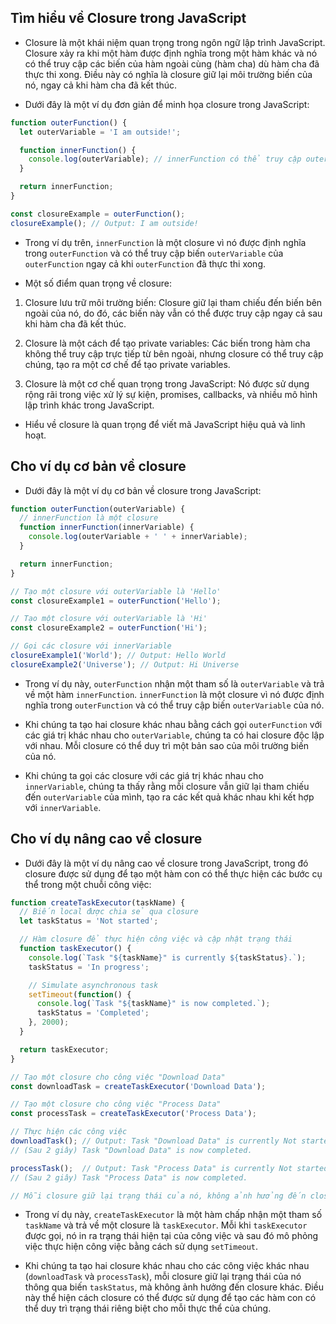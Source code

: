 ## Tìm hiểu về Closure trong JavaScript

- Closure là một khái niệm quan trọng trong ngôn ngữ lập trình JavaScript. Closure xảy ra khi một
  hàm được định nghĩa trong một hàm khác và nó có thể truy cập các biến của hàm ngoài cùng (hàm cha)
  dù hàm cha đã thực thi xong. Điều này có nghĩa là closure giữ lại môi trường biến của nó, ngay cả
  khi hàm cha đã kết thúc.

- Dưới đây là một ví dụ đơn giản để minh họa closure trong JavaScript:

```js
function outerFunction() {
  let outerVariable = 'I am outside!';

  function innerFunction() {
    console.log(outerVariable); // innerFunction có thể truy cập outerVariable
  }

  return innerFunction;
}

const closureExample = outerFunction();
closureExample(); // Output: I am outside!
```

- Trong ví dụ trên, `innerFunction` là một closure vì nó được định nghĩa trong `outerFunction` và có
  thể
  truy cập biến `outerVariable` của `outerFunction` ngay cả khi `outerFunction` đã thực thi xong.

- Một số điểm quan trọng về closure:

1. Closure lưu trữ môi trường biến: Closure giữ lại tham chiếu đến biến bên ngoài của nó, do đó, các
   biến này vẫn có thể được truy cập ngay cả sau khi hàm cha đã kết thúc.

2. Closure là một cách để tạo private variables: Các biến trong hàm cha không thể truy cập trực tiếp
   từ bên ngoài, nhưng closure có thể truy cập chúng, tạo ra một cơ chế để tạo private variables.

3. Closure là một cơ chế quan trọng trong JavaScript: Nó được sử dụng rộng rãi trong việc xử lý sự
   kiện, promises, callbacks, và nhiều mô hình lập trình khác trong JavaScript.

- Hiểu về closure là quan trọng để viết mã JavaScript hiệu quả và linh hoạt.

## Cho ví dụ cơ bản về closure

- Dưới đây là một ví dụ cơ bản về closure trong JavaScript:

```js
function outerFunction(outerVariable) {
  // innerFunction là một closure
  function innerFunction(innerVariable) {
    console.log(outerVariable + ' ' + innerVariable);
  }

  return innerFunction;
}

// Tạo một closure với outerVariable là 'Hello'
const closureExample1 = outerFunction('Hello');

// Tạo một closure với outerVariable là 'Hi'
const closureExample2 = outerFunction('Hi');

// Gọi các closure với innerVariable
closureExample1('World'); // Output: Hello World
closureExample2('Universe'); // Output: Hi Universe
```

- Trong ví dụ này, `outerFunction` nhận một tham số là `outerVariable` và trả về một
  hàm `innerFunction`. `innerFunction` là một closure vì nó được định nghĩa trong `outerFunction` và
  có thể truy cập biến `outerVariable` của nó.

- Khi chúng ta tạo hai closure khác nhau bằng cách gọi `outerFunction` với các giá trị khác nhau cho
  `outerVariable`, chúng ta có hai closure độc lập với nhau. Mỗi closure có thể duy trì một bản sao
  của môi trường biến của nó.

- Khi chúng ta gọi các closure với các giá trị khác nhau cho `innerVariable`, chúng ta thấy rằng mỗi
  closure vẫn giữ lại tham chiếu đến `outerVariable` của mình, tạo ra các kết quả khác nhau khi kết
  hợp với `innerVariable`.

## Cho ví dụ nâng cao về closure

- Dưới đây là một ví dụ nâng cao về closure trong JavaScript, trong đó closure được sử dụng để tạo
  một hàm con có thể thực hiện các bước cụ thể trong một chuỗi công việc:

```js
function createTaskExecutor(taskName) {
  // Biến local được chia sẻ qua closure
  let taskStatus = 'Not started';

  // Hàm closure để thực hiện công việc và cập nhật trạng thái
  function taskExecutor() {
    console.log(`Task "${taskName}" is currently ${taskStatus}.`);
    taskStatus = 'In progress';

    // Simulate asynchronous task
    setTimeout(function() {
      console.log(`Task "${taskName}" is now completed.`);
      taskStatus = 'Completed';
    }, 2000);
  }

  return taskExecutor;
}

// Tạo một closure cho công việc "Download Data"
const downloadTask = createTaskExecutor('Download Data');

// Tạo một closure cho công việc "Process Data"
const processTask = createTaskExecutor('Process Data');

// Thực hiện các công việc
downloadTask(); // Output: Task "Download Data" is currently Not started.
// (Sau 2 giây) Task "Download Data" is now completed.

processTask();  // Output: Task "Process Data" is currently Not started.
// (Sau 2 giây) Task "Process Data" is now completed.

// Mỗi closure giữ lại trạng thái của nó, không ảnh hưởng đến closure khác
```

- Trong ví dụ này, `createTaskExecutor` là một hàm chấp nhận một tham số `taskName` và trả về một
  closure là `taskExecutor`. Mỗi khi `taskExecutor` được gọi, nó in ra trạng thái hiện tại của công
  việc và sau đó mô phỏng việc thực hiện công việc bằng cách sử dụng `setTimeout`.

- Khi chúng ta tạo hai closure khác nhau cho các công việc khác nhau (`downloadTask`
  và `processTask`), mỗi closure giữ lại trạng thái của nó thông qua biến `taskStatus`, mà không ảnh
  hưởng đến closure khác. Điều này thể hiện cách closure có thể được sử dụng để tạo các hàm con có
  thể duy trì trạng thái riêng biệt cho mỗi thực thể của chúng.